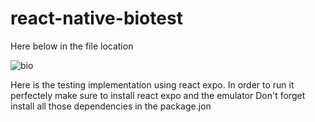 # react-native-biotest
Here below in the file location

![bio](https://github.com/Roland550/react-native-biotest/assets/133446553/34a5a32b-dbce-44c5-a4e9-b1d6cd336f5a)

Here is the testing implementation using react expo.
In order to run it perfectely make sure to install react expo and the emulator
Don't forget install all those dependencies in the package.jon 
